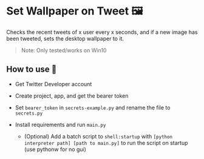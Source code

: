 # Set Wallpaper on Tweet 🖼️

Checks the recent tweets of x user every x seconds, and if a new image has been tweeted, sets the desktop wallpaper to it.

> Note: Only tested/works on Win10

## How to use 📝

* Get Twitter Developer account

* Create project, app, and get the bearer token

* Set `bearer_token` in `secrets-example.py` and rename the file to `secrets.py`

* Install requirements and run `main.py`

  * (Optional) Add a batch script to `shell:startup` with `[python interpreter path] [path to main.py]` to run the script on startup (use pythonw for no gui)